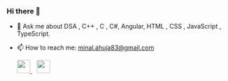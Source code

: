 ### Hi there 👋
<!-- 
**imminal35/imminal35** is a ✨ _special_ ✨ repository because its `README.md` (this file) appears on your GitHub profile.

Here are some ideas to get you started: -->
<!-- 
- 🔭 I’m currently working on ...
- 🌱 I’m currently learning ... -->
<!-- - 👯 I’m looking to collaborate on  -->
<!-- - 🤔 I’m looking for help with  -->
- 💬 Ask me about DSA , C++ , C , C#, Angular, HTML , CSS , JavaScript , TypeScript.
- 📫 How to reach me: minal.ahuja83@gmail.com 

  <a href="https://www.linkedin.com/in/imminal35">
    <img width="30px" src="https://www.vectorlogo.zone/logos/linkedin/linkedin-icon.svg" />
  </a>&ensp;
  <a href="https://www.instagram.com/imminal35">
    <img width="30px" src="https://www.vectorlogo.zone/logos/instagram/instagram-icon.svg" />
  </a>
<!-- - 😄 Pronouns: 
- ⚡ Fun fact:  -->
